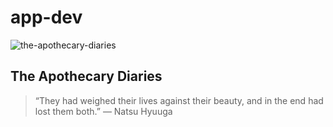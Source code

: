 # app-dev
![the-apothecary-diaries](https://github.com/user-attachments/assets/bce7b469-aa0e-46ce-a797-858cfe3fe838)

##  **The Apothecary Diaries**
>  “They had weighed their lives against their beauty, and in the end had lost them both.” ― Natsu Hyuuga
